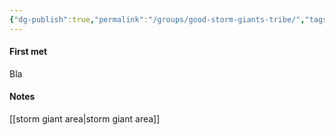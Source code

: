 ```yaml
---
{"dg-publish":true,"permalink":"/groups/good-storm-giants-tribe/","tags":["group"],"noteIcon":"group"}
---
```


#### First met
Bla
#### Notes
[[storm giant area\|storm giant area]]